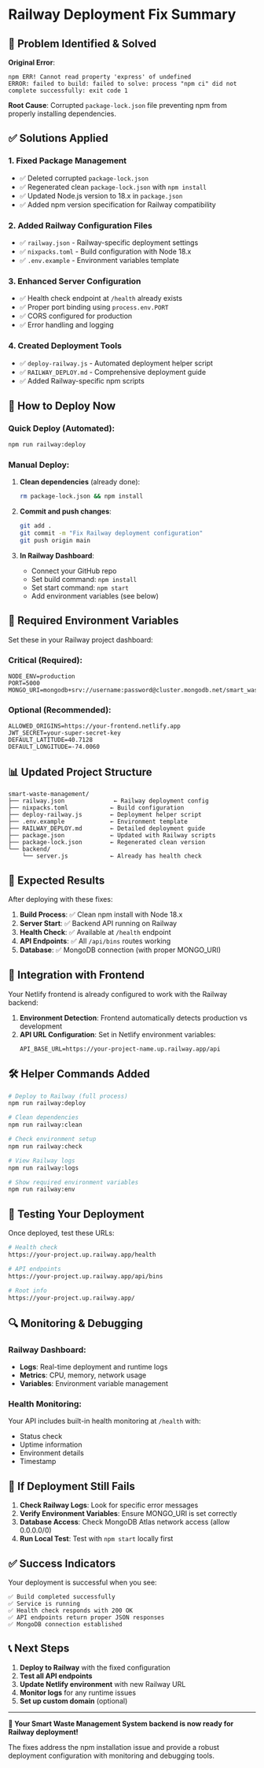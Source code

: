 # Railway Deployment Fix Summary

## 🚨 Problem Identified & Solved

**Original Error**: 
```
npm ERR! Cannot read property 'express' of undefined
ERROR: failed to build: failed to solve: process "npm ci" did not complete successfully: exit code 1
```

**Root Cause**: Corrupted `package-lock.json` file preventing npm from properly installing dependencies.

## ✅ Solutions Applied

### 1. **Fixed Package Management**
- ✅ Deleted corrupted `package-lock.json`
- ✅ Regenerated clean `package-lock.json` with `npm install`
- ✅ Updated Node.js version to 18.x in `package.json`
- ✅ Added npm version specification for Railway compatibility

### 2. **Added Railway Configuration Files**
- ✅ `railway.json` - Railway-specific deployment settings
- ✅ `nixpacks.toml` - Build configuration with Node 18.x
- ✅ `.env.example` - Environment variables template

### 3. **Enhanced Server Configuration**
- ✅ Health check endpoint at `/health` already exists
- ✅ Proper port binding using `process.env.PORT`
- ✅ CORS configured for production
- ✅ Error handling and logging

### 4. **Created Deployment Tools**
- ✅ `deploy-railway.js` - Automated deployment helper script
- ✅ `RAILWAY_DEPLOY.md` - Comprehensive deployment guide
- ✅ Added Railway-specific npm scripts

## 🚀 How to Deploy Now

### Quick Deploy (Automated):
```bash
npm run railway:deploy
```

### Manual Deploy:
1. **Clean dependencies** (already done):
   ```bash
   rm package-lock.json && npm install
   ```

2. **Commit and push changes**:
   ```bash
   git add .
   git commit -m "Fix Railway deployment configuration"
   git push origin main
   ```

3. **In Railway Dashboard**:
   - Connect your GitHub repo
   - Set build command: `npm install`
   - Set start command: `npm start`
   - Add environment variables (see below)

## 🔧 Required Environment Variables

Set these in your Railway project dashboard:

### **Critical (Required)**:
```
NODE_ENV=production
PORT=5000
MONGO_URI=mongodb+srv://username:password@cluster.mongodb.net/smart_waste_management
```

### **Optional (Recommended)**:
```
ALLOWED_ORIGINS=https://your-frontend.netlify.app
JWT_SECRET=your-super-secret-key
DEFAULT_LATITUDE=40.7128
DEFAULT_LONGITUDE=-74.0060
```

## 📊 Updated Project Structure

```
smart-waste-management/
├── railway.json              ← Railway deployment config
├── nixpacks.toml            ← Build configuration
├── deploy-railway.js        ← Deployment helper script
├── .env.example             ← Environment template
├── RAILWAY_DEPLOY.md        ← Detailed deployment guide
├── package.json             ← Updated with Railway scripts
├── package-lock.json        ← Regenerated clean version
└── backend/
    └── server.js            ← Already has health check
```

## 🎯 Expected Results

After deploying with these fixes:

1. **Build Process**: ✅ Clean npm install with Node 18.x
2. **Server Start**: ✅ Backend API running on Railway
3. **Health Check**: ✅ Available at `/health` endpoint
4. **API Endpoints**: ✅ All `/api/bins` routes working
5. **Database**: ✅ MongoDB connection (with proper MONGO_URI)

## 🔗 Integration with Frontend

Your Netlify frontend is already configured to work with the Railway backend:

1. **Environment Detection**: Frontend automatically detects production vs development
2. **API URL Configuration**: Set in Netlify environment variables:
   ```
   API_BASE_URL=https://your-project-name.up.railway.app/api
   ```

## 🛠 Helper Commands Added

```bash
# Deploy to Railway (full process)
npm run railway:deploy

# Clean dependencies 
npm run railway:clean

# Check environment setup
npm run railway:check

# View Railway logs
npm run railway:logs

# Show required environment variables
npm run railway:env
```

## 📱 Testing Your Deployment

Once deployed, test these URLs:

```bash
# Health check
https://your-project.up.railway.app/health

# API endpoints
https://your-project.up.railway.app/api/bins

# Root info
https://your-project.up.railway.app/
```

## 🔍 Monitoring & Debugging

### Railway Dashboard:
- **Logs**: Real-time deployment and runtime logs
- **Metrics**: CPU, memory, network usage
- **Variables**: Environment variable management

### Health Monitoring:
Your API includes built-in health monitoring at `/health` with:
- Status check
- Uptime information
- Environment details
- Timestamp

## 🚨 If Deployment Still Fails

1. **Check Railway Logs**: Look for specific error messages
2. **Verify Environment Variables**: Ensure MONGO_URI is set correctly
3. **Database Access**: Check MongoDB Atlas network access (allow 0.0.0.0/0)
4. **Run Local Test**: Test with `npm start` locally first

## ✅ Success Indicators

Your deployment is successful when you see:

```
✅ Build completed successfully
✅ Service is running
✅ Health check responds with 200 OK
✅ API endpoints return proper JSON responses
✅ MongoDB connection established
```

## 📞 Next Steps

1. **Deploy to Railway** with the fixed configuration
2. **Test all API endpoints** 
3. **Update Netlify environment** with new Railway URL
4. **Monitor logs** for any runtime issues
5. **Set up custom domain** (optional)

---

**🎉 Your Smart Waste Management System backend is now ready for Railway deployment!**

The fixes address the npm installation issue and provide a robust deployment configuration with monitoring and debugging tools.